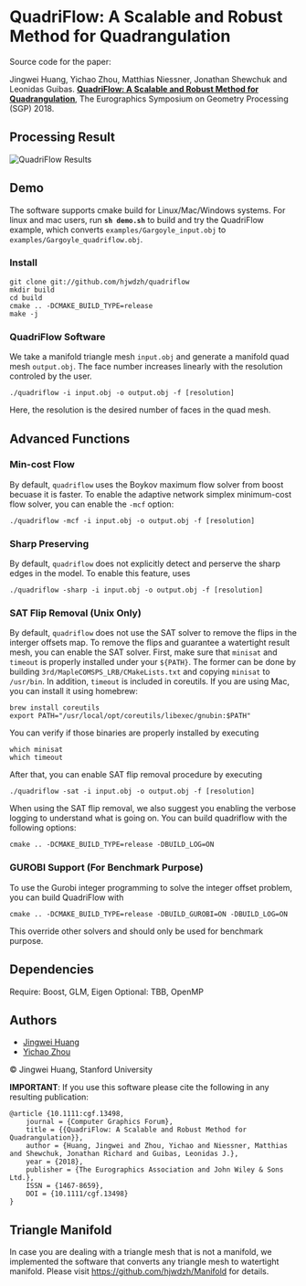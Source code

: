# QuadriFlow: A Scalable and Robust Method for Quadrangulation

Source code for the paper:

Jingwei Huang, Yichao Zhou, Matthias Niessner, Jonathan Shewchuk and Leonidas Guibas. [**QuadriFlow: A Scalable and Robust Method for Quadrangulation**](http://stanford.edu/~jingweih/papers/quadriflow/quadriflow.pdf), The Eurographics Symposium on Geometry Processing (SGP) 2018.

## Processing Result

![QuadriFlow Results](https://github.com/hjwdzh/quadriflow/raw/master/img/result.jpg)

## Demo

The software supports cmake build for Linux/Mac/Windows systems. For linux and mac users, run **`sh demo.sh`** to build and try the QuadriFlow example, which converts `examples/Gargoyle_input.obj` to `examples/Gargoyle_quadriflow.obj`.

### Install

```
git clone git://github.com/hjwdzh/quadriflow
mkdir build
cd build
cmake .. -DCMAKE_BUILD_TYPE=release
make -j
```

### QuadriFlow Software

We take a manifold triangle mesh `input.obj` and generate a manifold quad mesh `output.obj`. The face number increases linearly with the resolution controled by the user.

```
./quadriflow -i input.obj -o output.obj -f [resolution]
```

Here, the resolution is the desired number of faces in the quad mesh.

## Advanced Functions

### Min-cost Flow
By default, `quadriflow` uses the Boykov maximum flow solver from boost becuase it is faster.  To
enable the adaptive network simplex minimum-cost flow solver, you can enable the `-mcf` option:

```
./quadriflow -mcf -i input.obj -o output.obj -f [resolution]
```

### Sharp Preserving
By default, `quadriflow` does not explicitly detect and perserve the sharp edges in the model. To
enable this feature, uses

```
./quadriflow -sharp -i input.obj -o output.obj -f [resolution]
```

### SAT Flip Removal (Unix Only)
By default, `quadriflow` does not use the SAT solver to remove the flips in the interger offsets
map.  To remove the flips and guarantee a watertight result mesh, you can enable the SAT solver.
First, make sure that `minisat` and `timeout` is properly installed under your `${PATH}`.  The
former can be done by building `3rd/MapleCOMSPS_LRB/CMakeLists.txt` and copying `minisat` to `/usr/bin`.
In addition, `timeout` is included in coreutils. If you are using Mac, you can install it using
homebrew:
```
brew install coreutils
export PATH="/usr/local/opt/coreutils/libexec/gnubin:$PATH"
```

You can verify if those binaries are properly installed by executing
```
which minisat
which timeout
```

After that, you can enable SAT flip removal procedure by executing
```
./quadriflow -sat -i input.obj -o output.obj -f [resolution]
```

When using the SAT flip removal, we also suggest you enabling the verbose logging to understand
what is going on. You can build quadriflow with the following options:
```
cmake .. -DCMAKE_BUILD_TYPE=release -DBUILD_LOG=ON
```

### GUROBI Support (For Benchmark Purpose)

To use the Gurobi integer programming to solve the integer offset problem, you can build QuadriFlow with
```
cmake .. -DCMAKE_BUILD_TYPE=release -DBUILD_GUROBI=ON -DBUILD_LOG=ON
```
This override other solvers and should only be used for benchmark purpose.

## Dependencies
Require: Boost, GLM, Eigen
Optional: TBB, OpenMP

## Authors
- [Jingwei Huang](mailto:jingweih@stanford.edu)
- [Yichao Zhou](mailto:zyc@berkeley.edu)

&copy; Jingwei Huang, Stanford University

**IMPORTANT**: If you use this software please cite the following in any resulting publication:
```
@article {10.1111:cgf.13498,
    journal = {Computer Graphics Forum},
    title = {{QuadriFlow: A Scalable and Robust Method for Quadrangulation}},
    author = {Huang, Jingwei and Zhou, Yichao and Niessner, Matthias and Shewchuk, Jonathan Richard and Guibas, Leonidas J.},
    year = {2018},
    publisher = {The Eurographics Association and John Wiley & Sons Ltd.},
    ISSN = {1467-8659},
    DOI = {10.1111/cgf.13498}
}
```

## Triangle Manifold

In case you are dealing with a triangle mesh that is not a manifold, we implemented the software that converts any triangle mesh to watertight manifold. Please visit https://github.com/hjwdzh/Manifold for details.
